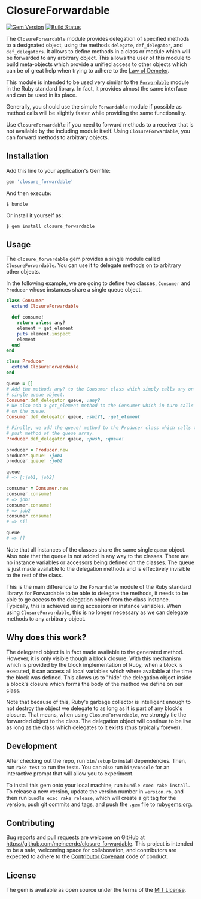 # ClosureForwardable

[![Gem Version](https://badge.fury.io/rb/closure_forwardable.svg)](https://rubygems.org/gems/closure_forwardable)
[![Build Status](https://travis-ci.org/meineerde/closure_forwardable.svg?branch=master)](http://travis-ci.org/meineerde/closure_forwardable)

The `ClosureForwardable` module provides delegation of specified methods to a designated object, using the methods `delegate`, `def_delegator`, and `def_delegators`. It allows to define methods in a class or module which will be forwarded to any arbitrary object. This allows the user of this module to build meta-objects which provide a unified access to other objects which can be of great help when trying to adhere to the [Law of Demeter](https://en.wikipedia.org/wiki/Law_of_Demeter).

This module is intended to be used very similar to the [`Forwardable`](http://ruby-doc.org/stdlib-2.2.2/libdoc/forwardable/rdoc/Forwardable.html) module in the Ruby standard library. In fact, it provides almost the same interface and can be used in its place.

Generally, you should use the simple `Forwardable` module if possible as method calls will be slightly faster while providing the same functionality.

Use `ClosureForwardable` if you need to forward methods to a receiver that is not available by the including module itself. Using `ClosureForwardable`, you can forward methods to arbitrary objects.

## Installation

Add this line to your application's Gemfile:

```ruby
gem 'closure_forwardable'
```

And then execute:

    $ bundle

Or install it yourself as:

    $ gem install closure_forwardable

## Usage

The `closure_forwardable` gem provides a single module called `ClosureForwardable`. You can use it to delegate methods on to arbitrary other objects.

In the following example, we are going to define two classes, `Consumer` and `Producer` whose instances share a single queue object.

```ruby
class Consumer
  extend ClosureForwardable

  def consume!
    return unless any?
    element = get_element
    puts element.inspect
    element
  end
end

class Producer
  extend ClosureForwardable
end

queue = []
# Add the methods any? to the Consumer class which simply calls any on our
# single queue object.
Consumer.def_delegator queue, :any?
# We also add a get_element method to the Consumer which in turn calls shift
# on the queue.
Consumer.def_delegator queue, :shift, :get_element

# Finally, we add the queue! method to the Producer class which calls the
# push method of the queue array.
Producer.def_delegator queue, :push, :queue!

producer = Producer.new
producer.queue! :job1
producer.queue! :job2

queue
# => [:job1, job2]

consumer = Consumer.new
consumer.consume!
# => job1
consumer.consume!
# => job2
consumer.consume!
# => nil

queue
# => []
```

Note that all instances of the classes share the same single `queue` object. Also note that the queue is not added in any way to the classes. There are no instance variables or accessors being defined on the classes. The queue is just made available to the delegation methods and is effectively invisible to the rest of the class.

This is the main difference to the `Forwardable` module of the Ruby standard library: for Forwardable to be able to delegate the methods, it needs to be able to ge access to the delegation object from
the class instance. Typically, this is achieved using accessors or instance variables. When using `ClosureForwardable`, this is no longer necessary as we can delegate methods to any arbitrary object.

## Why does this work?

The delegated object is in fact made available to the generated method. However, it is only visible though a block closure. With this mechanism which is provided by the block implementation of Ruby, when a block is executed, it can access all local variables which where available at the time the block was defined. This allows us to "hide" the delegation object inside a block's closure which forms the body of the method we define on our class.

Note that because of this, Ruby's garbage collector is intelligent enough to not destroy the object we delegate to as long as it is part of any block's closure. That means, when using `ClosureForwardable`, we strongly tie the forwarded object to the class. The delegation object will continue to be live as long as the class which delegates to it exists (thus typically forever).

## Development

After checking out the repo, run `bin/setup` to install dependencies. Then, run `rake test` to run the tests. You can also run `bin/console` for an interactive prompt that will allow you to experiment.

To install this gem onto your local machine, run `bundle exec rake install`. To release a new version, update the version number in `version.rb`, and then run `bundle exec rake release`, which will create a git tag for the version, push git commits and tags, and push the `.gem` file to [rubygems.org](https://rubygems.org).

## Contributing

Bug reports and pull requests are welcome on GitHub at https://github.com/meineerde/closure_forwardable. This project is intended to be a safe, welcoming space for collaboration, and contributors are expected to adhere to the [Contributor Covenant](http://contributor-covenant.org) code of conduct.


## License

The gem is available as open source under the terms of the [MIT License](http://opensource.org/licenses/MIT).
